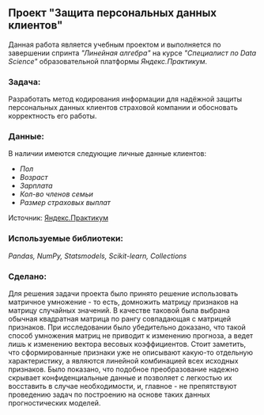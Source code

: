 ## Проект "Защита персональных данных клиентов"
Данная работа является учебным проектом и выполняется по завершении спринта _"Линейная алгебра"_ на курсе _"Специалист по Data Science"_ образовательной платформы _Яндекс.Практикум_.    

### Задача:
Разработать метод кодирования информации для надёжной защиты персональных данных клиентов страховой компании и обосновать корректность его работы.
### Данные:
В наличии имеются следующие личные данные клиентов:  
- _Пол_
- _Возраст_
- _Зарплата_
- _Кол-во членов семьи_
- _Размер страховых выплат_

Источник: [Яндекс.Практикум](https://practicum.yandex.ru/data-scientist/)
### Используемые библиотеки:  
*Pandas, NumPy, Statsmodels, Scikit-learn, Collections*
### Сделано:
Для решения задачи проекта было принято решение использовать матричное умножение - то есть, домножить матрицу признаков на матрицу случайных значений. В качестве таковой была выбрана обычная квадратная матрица по рангу совпадающая с матрицей признаков. При исследовании было убедительно доказано, что такой способ умножения матриц не приводит к изменению прогноза, а ведет лишь к изменению вектора весовых коэффициентов. Стоит заметить, что сформированные признаки уже не описывают какую-то отдельную характеристику, а являются линейной комбинацией всех исходных признаков.  Было показано, что подобное преобразование надежно скрывает конфиденциальные данные и позволяет с легкостью их восставить в случае необходимости, и, главное - не препятствуют проведению задач по построению на основе таких данных прогностических моделей.
